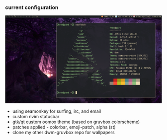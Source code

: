 ### current configuration

![temp-conf](temp-conf.png)

- using seamonkey for surfing, irc, and email
- custom nvim statusbar
- gtk/qt custom oomox theme (based on gruvbox colorscheme)
- patches applied - colorbar, emoji-patch, alpha (st)
- clone my other dwm-gruvbox repo for wallpapers
